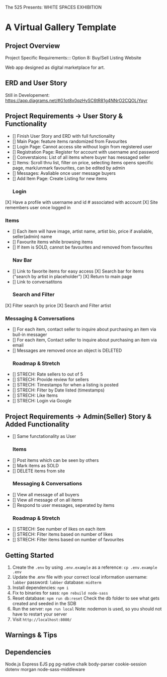 The 525 Presents:
WHITE SPACES EXHIBITION

A Virtual Gallery Template
=========

## Project Overview

Project Specific Requirements:::
Option 8: Buy/Sell Listing Website

Web app designed as digital marketplace for art.


## ERD and User Story
Still in Developement: https://app.diagrams.net/#G1ot8x0qzHySC6tR81g4NNrO2CQOLjYqyr

## Project Requirements -> User Story & Functionality
- [] Finish User Story and ERD with full functionality
- [] Main Page: feature items randomized from Favourites
- [] Login Page: Cannot access site without login from registered user
- [] Registration Page: Register for account with username and password
- [] Converstaions: List of all items where buyer has messaged seller
- [] Items: Scroll thru list, filter on price, selecting items opens specific page, mark/unmark favourites, can be edited by admin
- [] Messages: Avaliable once user message buyers
- [] Add Item Page: Create Listing for new items 
  ### Login
[X] Have a profile with username and id # associated with account 
[X] Site remembers user once logged in
  ### Items
- [] Each item will have image, artist name, artist bio, price if avaliable, seller(admin) name
- [] Favourite items while browsing items
- [] If item is SOLD, cannot be favourites and removed from favourites
  ### Nav Bar
- [] Link to favorite items for easy access
[X] Search bar for items ("search by artist in placeholder")
[X] Return to main page
- [] Link to conversatitons
  ### Search and Filter 
[X] Filter search by price 
[X] Search and Filter artist
  ### Messaging & Conversations
- [] For each item, contact seller to inquire about purchasing an item via buil-in messager
- [] For each item, Contact seller to inquire about purchasing an item via email
- [] Messages are removed once an object is DELETED
  ### Roadmap & Stretch
- [] STRECH: Rate sellers to out of 5
- [] STRECH: Provide review for sellers
- [] STRECH: Timestamps for when a listing is posted 
- [] STRECH: Filter by Date listed (timestamps)
- [] STRECH: Like Items
- [] STRECH: Login via Google

## Project Requirements -> Admin(Seller) Story & Added Functionality
- [] Same functationality as User
  ### Items
- [] Post items which can be seen by others
- [] Mark items as SOLD
- [] DELETE items from site
  ### Messaging & Conversations
- [] View all message of all buyers
- [] View all message of on all items
- [] Respond to user messages, seperated by items
    ### Roadmap & Stretch
- [] STRECH: See number of likes on each item
- [] STRECH: Filter items based on number of likes
- [] STRECH: Filter items based on number of favourites



## Getting Started

1. Create the `.env` by using `.env.example` as a reference: `cp .env.example .env`
2. Update the .env file with your correct local information 
  username: `labber` 
  password: `labber` 
  database: `midterm`
3. Install dependencies: `npm i`
4. Fix to binaries for sass: `npm rebuild node-sass`
5. Reset database: `npm run db:reset`
  Check the db folder to see what gets created and seeded in the SDB
7. Run the server: `npm run local`
  Note: nodemon is used, so you should not have to restart your server
8. Visit `http://localhost:8080/`

## Warnings & Tips

## Dependencies

Node.js
Express
EJS
pg
pg-native
chalk
body-parser
cookie-session
dotenv
morgan
node-sass-middleware
